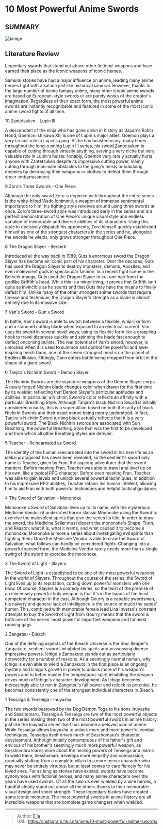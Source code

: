 # 10 Most Powerful Anime Swords


## SUMMARY 

![iamge](https://static1.srcdn.com/wordpress/wp-content/uploads/2023/10/strongest-anime-swords.jpg)

## Literature Review

Legendary swords that stand out above other fictional weapons and have earned their place as the iconic weapons of iconic heroes.





Samurai stories have had a major influence on anime, leading many anime heroes fight with a katana just like historical samurai. However, thanks to the large number of iconic fantasy anime, many other iconic anime swords are based on European-style swords or are purely works of the creator&#39;s imagination. Regardless of their exact form, the most powerful anime swords are instantly recognizable and featured in some of the most iconic anime sword fights of all time.









 








 10  Zantetsuken - Lupin III 
        

A descendant of the ninja who has gone down in history as Japan&#39;s Robin Hood, Goemon Ishikawa XIII is one of Lupin&#39;s major allies. Goemon plays a very crucial role in Lupin&#39;s gang. As he has boasted many, many times throughout the long-running Lupin III series, his sword Zantetsuken is capable of cutting through virtually anything, serving a very niche but very valuable role in Lupin&#39;s heists. Notably, Goemon very rarely actually hurts anyone with Zantetsuken despite its impressive cutting power, mainly cutting through inanimate obstacles to the gang&#39;s heists or subduing enemies by destroying their weapons or clothes to defeat them through sheer embarrassment.





 9  Zoro&#39;s Three Swords - One Piece 
        

Although the only sword Zoro is depicted with throughout the entire series is the white-hilted Wado Ichimonji, a weapon of immense sentimental importance to him, his fighting style revolves around using three swords at once. Zoro&#39;s three-sword style was introduced early in the series and is a perfect demonstration of One Piece&#39;s unique visual style and endless variation of memorable and diverse abilities of its characters. Using this style to decisively dispatch his opponents, Zoro himself quickly established himself as one of the strongest characters in the series and he, alongside the swords he wields, only grows stronger throughout One Piece.





 8  The Dragon Slayer - Berserk 
        

Introduced all the way back in 1989, Guts&#39;s enormous sword the Dragon Slayer has become an iconic part of his character. Over the decades, Guts has used the Dragon Slayer to destroy monsters, demons, Apostles, and even malevolent gods in spectacular fashion. In a recent fight scene in the Berserk manga, Guts used the Dragon Slayer to cut one hair from the godlike Griffith&#39;s head. While this is a minor thing, it proves that Griffith isn&#39;t quite as invincible as he seems and that Guts may have the means to finally defeat him. Unlike many of the other strongest anime swords that require finesse and technique, the Dragon Slayer&#39;s strength as a blade is almost entirely due to its massive size.





 7  Van&#39;s Sword - Gun x Sword 
        

In battle, Van&#39;s sword is able to switch between a flexible, whip-like form and a standard cutting blade when exposed to an electrical current. Van uses his sword in several novel ways, using its flexible form like a grappling hook to travel distances quickly and spinning the blade fast enough to deflect oncoming bullets. The real potential of Van&#39;s sword, however, is unlocked when it is used to summon and control the powerful and awe-inspiring mech Dann, one of the seven strongest mechs on the planet of Endless Illusion. Fittingly, Dann enters battle being dropped from orbit in the shape of a giant sword.





 6  Tanjiro&#39;s Nichirin Sword - Demon Slayer 
        

The Nichirin Swords are the signature weapons of the Demon Slayer corps. A newly forged Nichirn blade changes color when drawn for the first time by its wielder, reflecting that Demon Slayer&#39;s particular aptitudes and abilities. In particular, a Nichirin Sword&#39;s color reflects an affinity with a particular Breathing Style. Although Tanjiro&#39;s black Nichirin Sword is initially considered unlucky, this is a superstition based on both the rarity of black Nichirin Swords and their exact nature being poorly understood. In fact, Tanjiro&#39;s Nichirin Sword turning black actually reflects that it is a very powerful sword. The Black Nichirin swords are associated with Sun Breathing, the powerful Breathing Style that was the first to be developed and from which all other Breathing Styles are derived.





 5  Teacher - Reincarnated as Sword 
        

 The identity of the human reincarnated into the sword in his new life as an isekai protagonist has never been revealed, so the sentient&#39;s sword only name is Teacher, given by Fran, the aspiring adventurer that the sword mentors. Before meeting Fran, Teacher was able to travel and level up on his own, like a typical RPG character. Before even meeting Fran, Teacher was able to gain levels and unlock several powerful techniques. In addition to his impressive RPG abilities, Teacher retains his human intellect, allowing him to aid Fran with both powerful techniques and helpful tactical guidance.





 4  The Sword of Salvation - Mononoke 
        

Mononoke&#39;s Sword of Salvation lives up to its name, with the mysterious Medicine Vendor of underrated horror classic Mononoke using the Sword to exorcise the malevolent spirits that give the series its title. In order to draw the sword, the Medicine Seller must discern the mononoke&#39;s Shape, Truth, and Reason: what it is, what it wants, and what caused it to become a mononoke. Mononoke is more a series about investigating evil spirits than fighting them. Once the Medicine Vendor is able to draw the Sword of Salvation, what follows can hardly be considered fights. Changing into a powerful second form, the Medicine Vendor rarely needs more than a single swing of the sword to exorcise the mononoke.





 3  The Sword of Light - Slayers 
        

The Sword of Light is established to be one of the most powerful weapons in the world of Slayers. Throughout the course of the series, the Sword of Light lives up to its reputation, cutting down powerful monsters with one blow. Of course, Slayers is a comedy series, so the twist of the premise of an immensely powerful holy weapon is that it&#39;s in the hands of the least competent character in the cast. Although Gourry is a capable swordsman, his naivety and general lack of intelligence is the source of much the series&#39; humor. This, combined with memorable female lead Lina Inverse&#39;s constant attempts to buy the Sword of Light from Gourry means that the sword is both one of the series&#39; most powerful important weapons and funniest running gags.





 2  Zangetsu - Bleach 
        

One of the defining aspects of the Bleach Universe is the Soul Reaper&#39;s Zanpakutō, sentient swords inhabited by spirits and possessing diverse impressive powers. Ichigo&#39;s Zanpakuto stands out as particularly noteworthy for a number of reasons. As a seemingly normal human, why Ichigo is even able to wield a Zanpakuto in the first place is an ongoing mystery and Ichigo&#39;s growth in power to unlock more of his weapon&#39;s powers and to better master the tempestuous spirit inhabiting the weapon drives much of Ichigo&#39;s character development. As Ichigo becomes increasingly able to rein in Zangetsu&#39;s full power and unlock its potential, he becomes consistently one of the strongest individual characters in Bleach.





 1  Tessaiga &amp; Tenseiga - Inuyasha 
        

The two swords bestowed by the Dog Demon Toga to his sons Inuyasha and Sesshomaru, Tessaiga &amp; Tenseiga are two of the most powerful objects in the series making them two of the most powerful swords in anime history, just like the Inuyasha series itself has become a beloved icon of anime. While Tessaiga allows Inuyasha to unlock more and more powerful combat techniques, Tenseiga itself drives much of Sesshomaru&#39;s character development. Although initially contemptuous of his father&#39;s gift and envious of his brother&#39;s seemingly much more powerful weapon, as Sesshomaru learns more about the healing powers of Tenseiga and learns to wield them, Sesshomaru develops more empathy and compassion, gradually shifting from a complete villain to a more heroic character who may never be entirely virtuous, but at least comes to care fiercely for his loved ones.
For as long as stories have existed, swords have become synonymous with fictional heroes, and many anime characters over the years have used swords. Of all the swords ever wielded by anime heroes, a handful clearly stand out above all the others thanks to their memorable visual design and sheer strength. These legendary blades have created some iconic moments. The most powerful swords in anime history are all incredible weapons that are complete game changers when wielded.

---

> Author: [Ella](https://instagram.hk.cn/)  
> URL: https://instagram.hk.cn/anime/10-most-powerful-anime-swords/  

